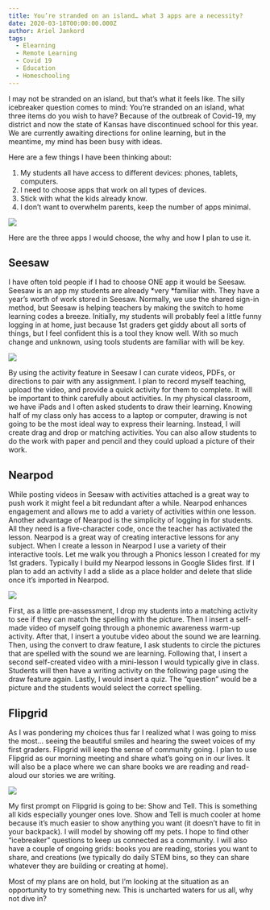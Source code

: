 ```yaml
---
title: You’re stranded on an island… what 3 apps are a necessity?
date: 2020-03-18T00:00:00.000Z
author: Ariel Jankord
tags:
  - Elearning
  - Remote Learning
  - Covid 19
  - Education
  - Homeschooling
---
```


I may not be stranded on an island, but that’s what it feels like. The silly icebreaker question comes to mind: You’re stranded on an island, what three items do you wish to have? Because of the outbreak of Covid-19, my district and now the state of Kansas have discontinued school for this year. We are currently awaiting directions for online learning, but in the meantime, my mind has been busy with ideas.

Here are a few things I have been thinking about:
1. My students all have access to different devices: phones, tablets, computers.
2. I need to choose apps that work on all types of devices.
3. Stick with what the kids already know.
4. I don’t want to overwhelm parents, keep the number of apps minimal.

![](../../static/img/necessity-1.png)

Here are the three apps I would choose, the why and how I plan to use it.

## Seesaw

I have often told people if I had to choose ONE app it would be Seesaw. Seesaw is an app my students are already *very *familiar with. They have a year’s worth of work stored in Seesaw. Normally, we use the shared sign-in method, but Seesaw is helping teachers by making the switch to home learning codes a breeze. Initially, my students will probably feel a little funny logging in at home, just because 1st graders get giddy about all sorts of things, but I feel confident this is a tool they know well. With so much change and unknown, using tools students are familiar with will be key.

![](../../static/img/necessity-2.jpeg)

By using the activity feature in Seesaw I can curate videos, PDFs, or directions to pair with any assignment. I plan to record myself teaching, upload the video, and provide a quick activity for them to complete. It will be important to think carefully about activities. In my physical classroom, we have iPads and I often asked students to draw their learning. Knowing half of my class only has access to a laptop or computer, drawing is not going to be the most ideal way to express their learning. Instead, I will create drag and drop or matching activities. You can also allow students to do the work with paper and pencil and they could upload a picture of their work.

## Nearpod

While posting videos in Seesaw with activities attached is a great way to push work it might feel a bit redundant after a while. Nearpod enhances engagement and allows me to add a variety of activities within one lesson. Another advantage of Nearpod is the simplicity of logging in for students. All they need is a five-character code, once the teacher has activated the lesson. Nearpod is a great way of creating interactive lessons for any subject.
When I create a lesson in Nearpod I use a variety of their interactive tools. Let me walk you through a Phonics lesson I created for my 1st graders. Typically I build my Nearpod lessons in Google Slides first. If I plan to add an activity I add a slide as a place holder and delete that slide once it’s imported in Nearpod.

![](../../static/img/necessity-3.png)

First, as a little pre-assessment, I drop my students into a matching activity to see if they can match the spelling with the picture. Then I insert a self-made video of myself going through a phonemic awareness warm-up activity. After that, I insert a youtube video about the sound we are learning. Then, using the convert to draw feature, I ask students to circle the pictures that are spelled with the sound we are learning. Following that, I insert a second self-created video with a mini-lesson I would typically give in class. Students will then have a writing activity on the following page using the draw feature again. Lastly, I would insert a quiz. The “question” would be a picture and the students would select the correct spelling.

## Flipgrid

As I was pondering my choices thus far I realized what I was going to miss the most… seeing the beautiful smiles and hearing the sweet voices of my first graders. Flipgrid will keep the sense of community going. I plan to use Flipgrid as our morning meeting and share what’s going on in our lives. It will also be a place where we can share books we are reading and read-aloud our stories we are writing.

![](../../static/img/necessity-4.png)

My first prompt on Flipgrid is going to be: Show and Tell. This is something all kids especially younger ones love. Show and Tell is much cooler at home because it’s much easier to show anything you want (it doesn’t have to fit in your backpack). I will model by showing off my pets. I hope to find other “icebreaker” questions to keep us connected as a community. I will also have a couple of ongoing grids: books you are reading, stories you want to share, and creations (we typically do daily STEM bins, so they can share whatever they are building or creating at home).

Most of my plans are on hold, but I’m looking at the situation as an opportunity to try something new. This is uncharted waters for us all, why not dive in?
